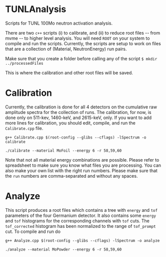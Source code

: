 # TUNLAnalysis
Scripts for TUNL 100Mo neutron activation analysis.

There are two `c++` scripts (i) to calibrate, and (ii) to reduce root files -- from mvme -- to higher level analysis. You will need `ROOT` on your system to compile and run the scripts. Currently, the scripts are setup to work on files that are a collection of (Material, NeutronEnergy) run pairs. 

Make sure that you create a folder before calling any of the script
``` $ mkdir ../processedFiles ```

This is where the calibration and other root files will be saved.

# Calibration

Currently, the calibration is done for all 4 detectors on the cumulative raw amplitude spectra for the collection of runs. The calibration, for now, is done only on 511-kev, 1460-keV, and 2615-keV, only. If you want to add more lines for calibration, you should edit, compile, and run the `Calibrate.cpp` file. 

``` g++ Calibrate.cpp $(root-config --glibs --cflags) -lSpectrum -o calibrate ``` 

```./calibrate --material MoFoil --energy 6 -r 58,59,60```

Note that not all material energy combinations are possible. Please refer to spreadsheet to make sure you know what files you are processing. You can also make your own list with the right run numbers. Please make sure that the `run` numbers are comma-separated and without any spaces.

# Analyze 

This script produces a root files which contains a tree with `energy` and `tof` parameters of the four Germanium detector. It also contains some `energy` and `tof` histograms for the corresponding channels with `tof` cuts. The `tof_corrected` histogram has been normalized to the range of `tof_prompt` cut. To compile and run do 

``` g++ Analyze.cpp $(root-config --glibs --cflags) -lSpectrum -o analyze ``` 

```./analyze --material MoPowder --energy 6 -r 58,59,60```



